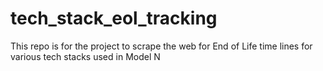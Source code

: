 # tech_stack_eol_tracking
This repo is for the project to scrape the web for End of Life time lines for various tech stacks used in Model N
